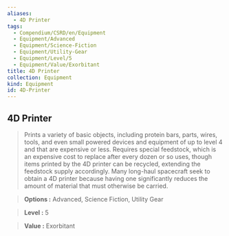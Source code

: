 ```yaml
---
aliases:
  - 4D Printer
tags:
  - Compendium/CSRD/en/Equipment
  - Equipment/Advanced
  - Equipment/Science-Fiction
  - Equipment/Utility-Gear
  - Equipment/Level/5
  - Equipment/Value/Exorbitant
title: 4D Printer
collection: Equipment
kind: Equipment
id: 4D-Printer
---
```

## 4D Printer  
  
  
  
>Prints a variety of basic objects, including protein bars, parts, wires, tools, and even small powered devices and equipment of up to level 4 and that are expensive or less. Requires special feedstock, which is an expensive cost to replace after every dozen or so uses, though items printed by the 4D printer can be recycled, extending the feedstock supply accordingly. Many long-haul spacecraft seek to obtain a 4D printer because having one significantly reduces the amount of material that must otherwise be carried.  
  
> **Options :** Advanced, Science Fiction, Utility Gear  
  
> **Level :** 5  
  
> **Value :** Exorbitant
